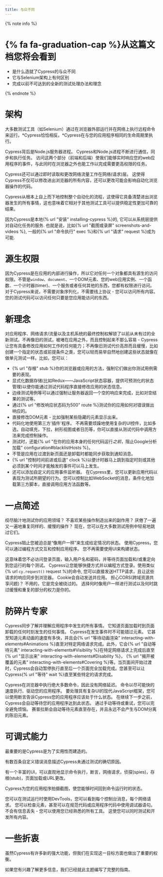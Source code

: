 ```yaml
---
title: 与众不同
---
```


{% note info %}
# {% fa fa-graduation-cap %}从这篇文档您将会看到

- 是什么造就了Cypress的与众不同
- 它与Selenium架构上有何区别
- 完成以前不可达到的全新的测试处理办法和理念

{% endnote %}

# 架构

大多数测试工具（如Selenium）通过在浏览器外部运行并在网络上执行远程命令来运行。*Cypress恰恰相反。*Cypress在与您的应用程序相同的生命周期里执行。

Cypress背后是Node.js服务器进程。 Cypress和Node.js进程不断进行通信，同步和执行任务。 访问这两个部分（前端和后端）使我们能够实时响应您的web应用程序的事件，与此同时在浏览器之外也能工作以完成需要更高权限的任务。

Cypress还可以通过即时读取和更改网络流量工作在网络(请求)层。 这使得Cypress不仅可以修改进出浏览器的所有内容，还可以更改可能会影响自动化浏览器操作的代码。

Cypress从根本上自上而下地控制整个自动化的流程，这使得它具备清楚进出浏览器发生的所有事情，这也意味着它相对于其他测试工具可以提供稳定性更加可靠的结果。

因为Cypress是本地{% url "安装" installing-cypress %}的, 它可以从系统层提供对自动化任务的服务. 也就是说，比如{% url "截图或录屏" screenshots-and-videos %}, 一般的{% url "命令执行" exec %}和{% url "请求" request %}成为可能.

# 源生权限

因为Cypress是在应用的内部进行操作，所以它对任何一个对象都具有源生的访问权限。不管是`window`、`document`、一个DOM元素、您的web应用实例、一个函数、一个计时器(timer)、一个服务或者任何其他的东西，您都有权限进行访问。对于Cypress来说，不需要对象序列化，不需要线上协议 - 您可以访问所有内容。您的测试代码可以访问任何只要是您应用能访问的东西。

# 新理念

对应用程序、网络请求/流量以及主机系统的最终控制权解锁了以前从未有过的全新测试。不再像旧的测试，被堵在应用之外，而且控制起来不那么容易 - Cypress让您有具备修改应用如何工作的任何能力；不再像旧测试代价高昂而且缓慢，比如创建一个指定的状态或前提条件之类，您可以轻而易举自然地创建这些状态就像在做单元测试一样。比如，您可以：

- {% url "存根" stub %}你的浏览器或应用的方法，强制它们做出你测试用例需要的表现。
- 显式化数据存储(比如Redux——JavaScript状态容器，提供可预测化的状态管理)以便你能通过测试代码程序直接修改应用的状态信息。
- 边缘测试用例等可以通过强制让服务器返回一个空的响应来完成，比如对空结果的测试等。
- 通过{% url "修改响应状态码为500" route %}测试你的应用如何对错误做出响应的。
- 直接修改DOM元素 - 比如强制某些隐藏的元素显示出来。
- 代码化地使用第三方'插件'程序。 不再需要烦躁地使用复杂的UI控件，比如多选，自动填充，下拉，树形视图或者日历等，你可以直接从测试代码中调用方法来完成控制操作。
- 测试时，还能{% url "在你的应用本身的任何代码运行*之前*，阻止Google分析加载" configuration#blacklistHosts %}。
- 不管是应用在过渡到新页面还是卸载时都能同步获取到通知消息。
- {% url "控制时间前进或后退" clock %}以便计时器马上跳到指定时刻或其他必须到某个时间才能触发的事件可以马上发生。
- 还可以添加自定义的应用事件监听器。 在Cypress里，您可以更新应用代码以表现为测试所期望的行为。您可以控制比如WebSocket的消息，条件化地加载第三方脚本，直接调用应用方法函数等。

# 一点简述

绞尽脑汁地测试你的应用领域？ 不喜欢某些操作制造出来的副作用？ 厌倦了一遍又一遍地重复同样的、缓慢的操作？ 现在，您可以在大多数测试用例中轻易地跳过它们。

Cypress阻止您被迫总是“像用户一样”来生成给定情况的状态。 使用Cypress，您可以通过编程方式交互和控制应用程序。 您不再需要使用UI来构建状态。

这意味着您不必访问登录页面，输入用户名和密码，并等待页面加载和/或重定向到您运行的每个测试。 Cypress让您能够快捷方式并以编程方式登录。使用类似{% url `cy.request()` request %}的命令, 您可以直接发送HTTP请求，且让这些请求的响应同步到浏览器。 Cookie会自动发送并应用。 担心CORS(跨域资源共享问题)？ 不用的，它是完全被绕过的。 选择何时像用户一样进行测试以及何时跳过缓慢和重复的部分的权力是你的。

# 防碎片专家

Cypress同步了解并理解应用程序中发生的所有事情。 它知道页面加载时到页面卸载的任何时刻发生的任何事情。 Cypress在发生事件时不可能错过元素。 它甚至知道元素动画的速度有多快，并且会{% url "等待动画渲染" interacting-with-elements#Animations %}直至对特定网络请求完成。此外，它会{% url "自动等待元素" interacting-with-elements#Visibility %}在特定网络请求上完成后直至{% url "显示出来" interacting-with-elements#Disability %}， {% url "揭开被覆盖的元素" interacting-with-elements#Covering %}等。当页面间开始过渡时，Cypress会自动暂停执行直至后一个页面完全加载完成。您甚至可以让Cypress{% url "等待" wait %}直至某些特定的请求完成。

Cypress在浏览器中执行绝大多数命令，因此没有网络延迟。 命令以尽可能快的速度执行、驱动您的应用程序。 要处理具有复杂UI的现代JavaScript框架，您可以使用断言告诉Cypress您的应用程序应该处于什么状态。 在继续下一步之前，Cypress会自动等待您的应用程序达到此状态。 通过手动等待或重试，您可以完全避免烦恼。 赛普拉斯会自动等待元素直至存在，并且永远不会产生与DOM分离的陈旧元素。

# 可调式能力

最重要的是Cypress是为了实用性而建造的。

有数百条自定义错误消息描述Cypress未通过测试的确切原因。

有一个丰富的UI，可以直观地显示命令执行，断言，网络请求，侦探(spies)，存根(stub)，页面加载或URL更改。

Cypress为您的应用程序拍摄截图，使您能够时间回到命令运行时的状态。

您可以在测试运行时使用DevTools，您可以看到每个控制台消息，每个网络请求。 您可以检查元素，甚至可以在规范代码或应用程序代码中使用调试器语句。 不会有信息丢失 - 您可以使用您已经熟悉的所有工具。 这使您可以同时测试和开发所有内容。

# 一些折衷

虽然Cypress有许多新的强大功能，但我们在实现这一目标方面也做出了重要的权衡。

如果您有兴趣了解更多信息，我们已经就此主题编写了完整的指南。
